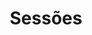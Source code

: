 ---
title: "Sessões"
# Every session gets mapped automatically to the schedule. Translation is optional
---